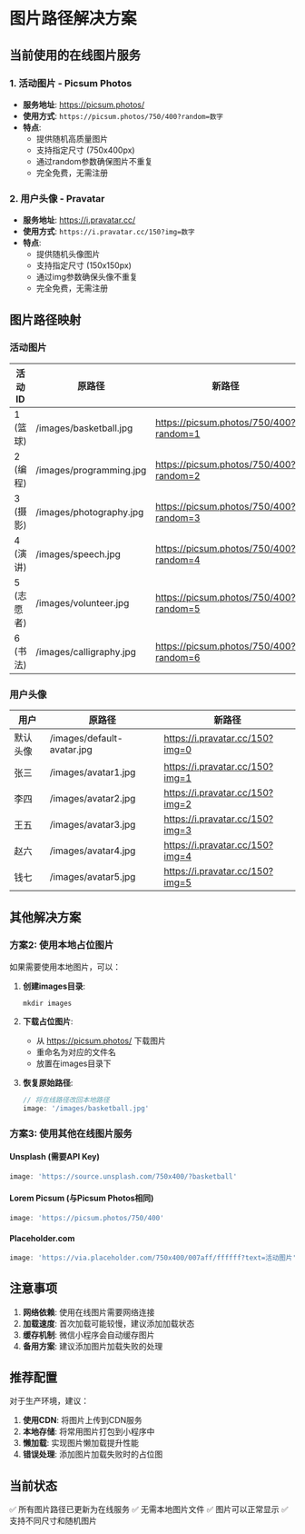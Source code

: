 # 图片路径解决方案

## 当前使用的在线图片服务

### 1. 活动图片 - Picsum Photos
- **服务地址**: https://picsum.photos/
- **使用方式**: `https://picsum.photos/750/400?random=数字`
- **特点**: 
  - 提供随机高质量图片
  - 支持指定尺寸 (750x400px)
  - 通过random参数确保图片不重复
  - 完全免费，无需注册

### 2. 用户头像 - Pravatar
- **服务地址**: https://i.pravatar.cc/
- **使用方式**: `https://i.pravatar.cc/150?img=数字`
- **特点**:
  - 提供随机头像图片
  - 支持指定尺寸 (150x150px)
  - 通过img参数确保头像不重复
  - 完全免费，无需注册

## 图片路径映射

### 活动图片
| 活动ID | 原路径 | 新路径 |
|--------|--------|--------|
| 1 (篮球) | /images/basketball.jpg | https://picsum.photos/750/400?random=1 |
| 2 (编程) | /images/programming.jpg | https://picsum.photos/750/400?random=2 |
| 3 (摄影) | /images/photography.jpg | https://picsum.photos/750/400?random=3 |
| 4 (演讲) | /images/speech.jpg | https://picsum.photos/750/400?random=4 |
| 5 (志愿者) | /images/volunteer.jpg | https://picsum.photos/750/400?random=5 |
| 6 (书法) | /images/calligraphy.jpg | https://picsum.photos/750/400?random=6 |

### 用户头像
| 用户 | 原路径 | 新路径 |
|------|--------|--------|
| 默认头像 | /images/default-avatar.jpg | https://i.pravatar.cc/150?img=0 |
| 张三 | /images/avatar1.jpg | https://i.pravatar.cc/150?img=1 |
| 李四 | /images/avatar2.jpg | https://i.pravatar.cc/150?img=2 |
| 王五 | /images/avatar3.jpg | https://i.pravatar.cc/150?img=3 |
| 赵六 | /images/avatar4.jpg | https://i.pravatar.cc/150?img=4 |
| 钱七 | /images/avatar5.jpg | https://i.pravatar.cc/150?img=5 |

## 其他解决方案

### 方案2: 使用本地占位图片
如果需要使用本地图片，可以：

1. **创建images目录**:
   ```
   mkdir images
   ```

2. **下载占位图片**:
   - 从 https://picsum.photos/ 下载图片
   - 重命名为对应的文件名
   - 放置在images目录下

3. **恢复原始路径**:
   ```javascript
   // 将在线路径改回本地路径
   image: '/images/basketball.jpg'
   ```

### 方案3: 使用其他在线图片服务

#### Unsplash (需要API Key)
```javascript
image: 'https://source.unsplash.com/750x400/?basketball'
```

#### Lorem Picsum (与Picsum Photos相同)
```javascript
image: 'https://picsum.photos/750/400'
```

#### Placeholder.com
```javascript
image: 'https://via.placeholder.com/750x400/007aff/ffffff?text=活动图片'
```

## 注意事项

1. **网络依赖**: 使用在线图片需要网络连接
2. **加载速度**: 首次加载可能较慢，建议添加加载状态
3. **缓存机制**: 微信小程序会自动缓存图片
4. **备用方案**: 建议添加图片加载失败的处理

## 推荐配置

对于生产环境，建议：

1. **使用CDN**: 将图片上传到CDN服务
2. **本地存储**: 将常用图片打包到小程序中
3. **懒加载**: 实现图片懒加载提升性能
4. **错误处理**: 添加图片加载失败时的占位图

## 当前状态

✅ 所有图片路径已更新为在线服务
✅ 无需本地图片文件
✅ 图片可以正常显示
✅ 支持不同尺寸和随机图片
